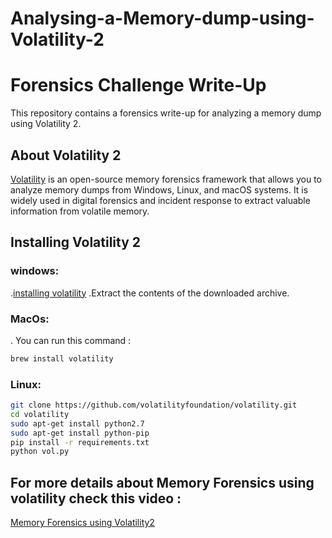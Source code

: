 # Analysing-a-Memory-dump-using-Volatility-2
# Forensics Challenge Write-Up

This repository contains a forensics write-up for analyzing a memory dump using Volatility 2.

## About Volatility 2

[Volatility](https://github.com/volatilityfoundation/volatility) is an open-source memory forensics framework that allows you to analyze memory dumps from Windows, Linux, and macOS systems. It is widely used in digital forensics and incident response to extract valuable information from volatile memory.

## Installing Volatility 2

### windows:
.[installing volatility](https://github.com/volatilityfoundation/volatility/releases/tag/2.6)
.Extract the contents of the downloaded archive.
### MacOs: 
. You can run this command :
```bash
brew install volatility
```
### Linux:

```bash
git clone https://github.com/volatilityfoundation/volatility.git
cd volatility
sudo apt-get install python2.7
sudo apt-get install python-pip
pip install -r requirements.txt
python vol.py
```
## For more details about Memory Forensics using volatility check this video :
[Memory Forensics using Volatility2](https://www.youtube.com/watch?v=2S_pi9qnIo8)
